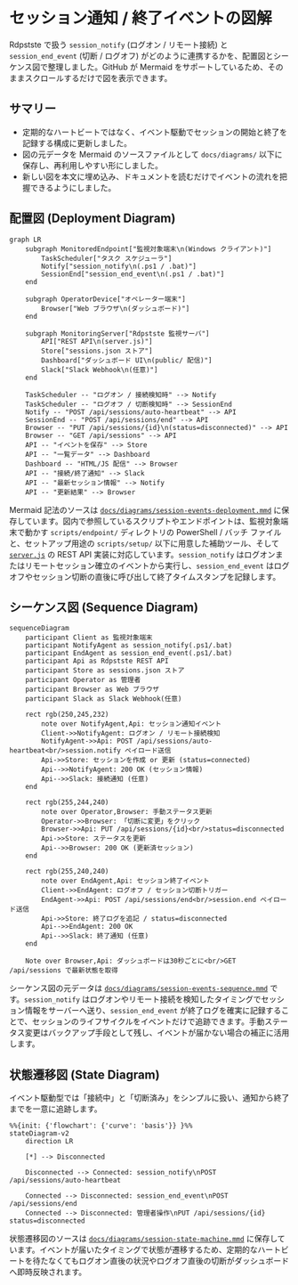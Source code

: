 # セッション通知 / 終了イベントの図解

Rdpstste で扱う `session_notify` (ログオン / リモート接続) と `session_end_event` (切断 / ログオフ) がどのように連携するかを、配置図とシーケンス図で整理しました。GitHub が Mermaid をサポートしているため、そのままスクロールするだけで図を表示できます。

## サマリー

- 定期的なハートビートではなく、イベント駆動でセッションの開始と終了を記録する構成に更新しました。
- 図の元データを Mermaid のソースファイルとして `docs/diagrams/` 以下に保存し、再利用しやすい形にしました。
- 新しい図を本文に埋め込み、ドキュメントを読むだけでイベントの流れを把握できるようにしました。

## 配置図 (Deployment Diagram)

```mermaid
graph LR
    subgraph MonitoredEndpoint["監視対象端末\n(Windows クライアント)"]
        TaskScheduler["タスク スケジューラ"]
        Notify["session_notify\n(.ps1 / .bat)"]
        SessionEnd["session_end_event\n(.ps1 / .bat)"]
    end

    subgraph OperatorDevice["オペレーター端末"]
        Browser["Web ブラウザ\n(ダッシュボード)"]
    end

    subgraph MonitoringServer["Rdpstste 監視サーバ"]
        API["REST API\n(server.js)"]
        Store["sessions.json ストア"]
        Dashboard["ダッシュボード UI\n(public/ 配信)"]
        Slack["Slack Webhook\n(任意)"]
    end

    TaskScheduler -- "ログオン / 接続検知時" --> Notify
    TaskScheduler -- "ログオフ / 切断検知時" --> SessionEnd
    Notify -- "POST /api/sessions/auto-heartbeat" --> API
    SessionEnd -- "POST /api/sessions/end" --> API
    Browser -- "PUT /api/sessions/{id}\n(status=disconnected)" --> API
    Browser -- "GET /api/sessions" --> API
    API -- "イベントを保存" --> Store
    API -- "一覧データ" --> Dashboard
    Dashboard -- "HTML/JS 配信" --> Browser
    API -- "接続/終了通知" --> Slack
    API -- "最新セッション情報" --> Notify
    API -- "更新結果" --> Browser
```

Mermaid 記法のソースは [`docs/diagrams/session-events-deployment.mmd`](./diagrams/session-events-deployment.mmd) に保存しています。図内で参照しているスクリプトやエンドポイントは、監視対象端末で動かす `scripts/endpoint/` ディレクトリの PowerShell / バッチ ファイルと、セットアップ用途の `scripts/setup/` 以下に用意した補助ツール、そして [`server.js`](../server.js) の REST API 実装に対応しています。`session_notify` はログオンまたはリモートセッション確立のイベントから実行し、`session_end_event` はログオフやセッション切断の直後に呼び出して終了タイムスタンプを記録します。

## シーケンス図 (Sequence Diagram)

```mermaid
sequenceDiagram
    participant Client as 監視対象端末
    participant NotifyAgent as session_notify(.ps1/.bat)
    participant EndAgent as session_end_event(.ps1/.bat)
    participant Api as Rdpstste REST API
    participant Store as sessions.json ストア
    participant Operator as 管理者
    participant Browser as Web ブラウザ
    participant Slack as Slack Webhook(任意)

    rect rgb(250,245,232)
        note over NotifyAgent,Api: セッション通知イベント
        Client->>NotifyAgent: ログオン / リモート接続検知
        NotifyAgent->>Api: POST /api/sessions/auto-heartbeat<br/>session.notify ペイロード送信
        Api->>Store: セッションを作成 or 更新 (status=connected)
        Api-->>NotifyAgent: 200 OK (セッション情報)
        Api-->>Slack: 接続通知 (任意)
    end

    rect rgb(255,244,240)
        note over Operator,Browser: 手動ステータス更新
        Operator->>Browser: 「切断に変更」をクリック
        Browser->>Api: PUT /api/sessions/{id}<br/>status=disconnected
        Api->>Store: ステータスを更新
        Api-->>Browser: 200 OK (更新済セッション)
    end

    rect rgb(255,240,240)
        note over EndAgent,Api: セッション終了イベント
        Client->>EndAgent: ログオフ / セッション切断トリガー
        EndAgent->>Api: POST /api/sessions/end<br/>session.end ペイロード送信
        Api->>Store: 終了ログを追記 / status=disconnected
        Api-->>EndAgent: 200 OK
        Api-->>Slack: 終了通知 (任意)
    end

    Note over Browser,Api: ダッシュボードは30秒ごとに<br/>GET /api/sessions で最新状態を取得
```

シーケンス図の元データは [`docs/diagrams/session-events-sequence.mmd`](./diagrams/session-events-sequence.mmd) です。`session_notify` はログオンやリモート接続を検知したタイミングでセッション情報をサーバーへ送り、`session_end_event` が終了ログを確実に記録することで、セッションのライフサイクルをイベントだけで追跡できます。手動ステータス変更はバックアップ手段として残し、イベントが届かない場合の補正に活用します。

## 状態遷移図 (State Diagram)

イベント駆動型では「接続中」と「切断済み」をシンプルに扱い、通知から終了までを一意に追跡します。

```mermaid
%%{init: {'flowchart': {'curve': 'basis'}} }%%
stateDiagram-v2
    direction LR

    [*] --> Disconnected

    Disconnected --> Connected: session_notify\nPOST /api/sessions/auto-heartbeat

    Connected --> Disconnected: session_end_event\nPOST /api/sessions/end
    Connected --> Disconnected: 管理者操作\nPUT /api/sessions/{id} status=disconnected
```

状態遷移図のソースは [`docs/diagrams/session-state-machine.mmd`](./diagrams/session-state-machine.mmd) に保存しています。イベントが届いたタイミングで状態が遷移するため、定期的なハートビートを待たなくてもログオン直後の状況やログオフ直後の切断がダッシュボードへ即時反映されます。
